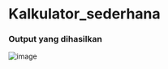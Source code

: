 # Kalkulator_sederhana

### Output yang dihasilkan 
![image](https://github.com/Delonix1Regia/Kalkulator_sederhana/assets/105977648/43bd6974-b652-41ba-a341-a6d9fd3bdea8)
